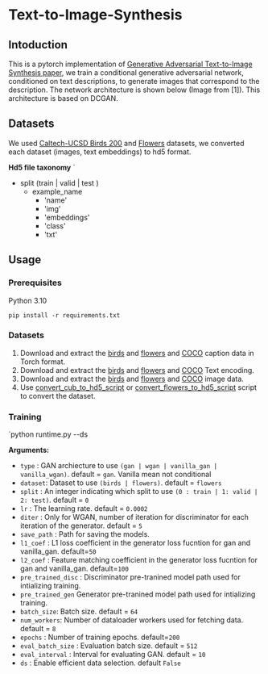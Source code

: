 # Text-to-Image-Synthesis

## Intoduction

This is a pytorch implementation of [Generative Adversarial Text-to-Image Synthesis paper](https://arxiv.org/abs/1605.05396), we train a conditional generative adversarial network, conditioned on text descriptions, to generate images that correspond to the description. The network architecture is shown below (Image from [1]). This architecture is based on DCGAN.


## Datasets

We used [Caltech-UCSD Birds 200](http://www.vision.caltech.edu/visipedia/CUB-200.html) and [Flowers](http://www.robots.ox.ac.uk/~vgg/data/flowers/102/) datasets, we converted each dataset (images, text embeddings) to hd5 format.

**Hd5 file taxonomy**
`

- split (train | valid | test )
  - example_name
    - 'name'
    - 'img'
    - 'embeddings'
    - 'class'
    - 'txt'

## Usage

### Prerequisites

Python 3.10

```
pip install -r requirements.txt
```

### Datasets

1. Download and extract the [birds](https://drive.google.com/file/d/0B0ywwgffWnLLLUc2WHYzM0Q2eWc/view?usp=sharing) and [flowers](https://drive.google.com/file/d/0B0ywwgffWnLLMl9uOU91MV80cVU/view?usp=sharing) and [COCO](https://drive.google.com/open?id=0B0ywwgffWnLLamltREhDRjlaT3M) caption data in Torch format.
2. Download and extract the [birds](https://drive.google.com/open?id=0B0ywwgffWnLLZW9uVHNjb2JmNlE) and [flowers](https://drive.google.com/file/d/0B0ywwgffWnLLcms2WWJQRFNSWXM/view?resourcekey=0-Av8zFbeDDvNcF1sSjDR32w) and [COCO]() Text encoding.
3. Download and extract the [birds](https://data.caltech.edu/records/65de6-vp158/files/CUB_200_2011.tgz?download=1) and [flowers](ww) and [COCO]() image data.
4. Use [convert_cub_to_hd5_script](convert_cub_to_hd5_script.py) or [convert_flowers_to_hd5_script](convert_flowers_to_hd5_script.py) script to convert the dataset.

### Training

`python runtime.py --ds

**Arguments:**

- `type` : GAN archiecture to use `(gan | wgan | vanilla_gan | vanilla_wgan)`. default = `gan`. Vanilla mean not conditional
- `dataset`: Dataset to use `(birds | flowers)`. default = `flowers`
- `split` : An integer indicating which split to use `(0 : train | 1: valid | 2: test)`. default = `0`
- `lr` : The learning rate. default = `0.0002`
- `diter` : Only for WGAN, number of iteration for discriminator for each iteration of the generator. default = `5`
- `save_path` : Path for saving the models.
- `l1_coef` : L1 loss coefficient in the generator loss fucntion for gan and vanilla_gan. default=`50`
- `l2_coef` : Feature matching coefficient in the generator loss fucntion for gan and vanilla_gan. default=`100`
- `pre_trained_disc` : Discriminator pre-tranined model path used for intializing training.
- `pre_trained_gen` Generator pre-tranined model path used for intializing training.
- `batch_size`: Batch size. default = `64`
- `num_workers`: Number of dataloader workers used for fetching data. default = `8`
- `epochs` : Number of training epochs. default=`200`
- `eval_batch_size` : Evaluation batch size. default = `512`
- `eval_interval` : Interval for evaluating GAN. default = `10`
- `ds` : Enable efficient data selection. default `False`
